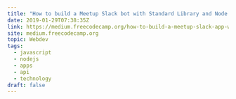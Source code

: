 ```yaml
---
title: "How to build a Meetup Slack bot with Standard Library and Node.js"
date: 2019-01-29T07:38:35Z
link: https://medium.freecodecamp.org/how-to-build-a-meetup-slack-app-with-standard-library-52f96b27d95a?source=rss----336d898217ee---4
site: medium.freecodecamp.org
topic: Webdev
tags:
  - javascript
  - nodejs
  - apps
  - api
  - technology
draft: false
---
```

